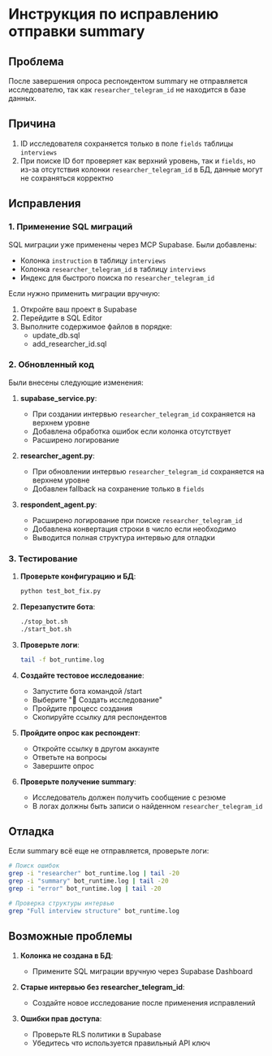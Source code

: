 # Инструкция по исправлению отправки summary

## Проблема
После завершения опроса респондентом summary не отправляется исследователю, так как `researcher_telegram_id` не находится в базе данных.

## Причина
1. ID исследователя сохраняется только в поле `fields` таблицы `interviews`
2. При поиске ID бот проверяет как верхний уровень, так и `fields`, но из-за отсутствия колонки `researcher_telegram_id` в БД, данные могут не сохраняться корректно

## Исправления

### 1. Применение SQL миграций

SQL миграции уже применены через MCP Supabase. Были добавлены:
- Колонка `instruction` в таблицу `interviews`
- Колонка `researcher_telegram_id` в таблицу `interviews`
- Индекс для быстрого поиска по `researcher_telegram_id`

Если нужно применить миграции вручную:
1. Откройте ваш проект в Supabase
2. Перейдите в SQL Editor
3. Выполните содержимое файлов в порядке:
   - update_db.sql
   - add_researcher_id.sql

### 2. Обновленный код

Были внесены следующие изменения:

1. **supabase_service.py**:
   - При создании интервью `researcher_telegram_id` сохраняется на верхнем уровне
   - Добавлена обработка ошибок если колонка отсутствует
   - Расширено логирование

2. **researcher_agent.py**:
   - При обновлении интервью `researcher_telegram_id` сохраняется на верхнем уровне
   - Добавлен fallback на сохранение только в `fields`

3. **respondent_agent.py**:
   - Расширено логирование при поиске `researcher_telegram_id`
   - Добавлена конвертация строки в число если необходимо
   - Выводится полная структура интервью для отладки

### 3. Тестирование

1. **Проверьте конфигурацию и БД**:
   ```bash
   python test_bot_fix.py
   ```

2. **Перезапустите бота**:
   ```bash
   ./stop_bot.sh
   ./start_bot.sh
   ```

3. **Проверьте логи**:
   ```bash
   tail -f bot_runtime.log
   ```

4. **Создайте тестовое исследование**:
   - Запустите бота командой /start
   - Выберите "🔬 Создать исследование"
   - Пройдите процесс создания
   - Скопируйте ссылку для респондентов

5. **Пройдите опрос как респондент**:
   - Откройте ссылку в другом аккаунте
   - Ответьте на вопросы
   - Завершите опрос

6. **Проверьте получение summary**:
   - Исследователь должен получить сообщение с резюме
   - В логах должны быть записи о найденном `researcher_telegram_id`

## Отладка

Если summary всё еще не отправляется, проверьте логи:

```bash
# Поиск ошибок
grep -i "researcher" bot_runtime.log | tail -20
grep -i "summary" bot_runtime.log | tail -20
grep -i "error" bot_runtime.log | tail -20

# Проверка структуры интервью
grep "Full interview structure" bot_runtime.log
```

## Возможные проблемы

1. **Колонка не создана в БД**:
   - Примените SQL миграции вручную через Supabase Dashboard

2. **Старые интервью без researcher_telegram_id**:
   - Создайте новое исследование после применения исправлений

3. **Ошибки прав доступа**:
   - Проверьте RLS политики в Supabase
   - Убедитесь что используется правильный API ключ